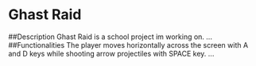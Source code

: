 # Ghast Raid
##Description
Ghast Raid is a school project im working on. ...
##Functionalities
The player moves horizontally across the screen with A and D keys while shooting arrow projectiles with SPACE key. ...
